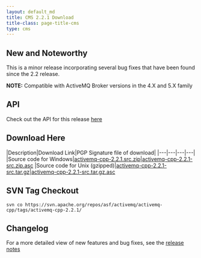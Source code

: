 ```yaml
---
layout: default_md
title: CMS 2.2.1 Download
title-class: page-title-cms
type: cms
---
```


New and Noteworthy
------------------

This is a minor release incorporating several bug fixes that have been found since the 2.2 release.

**NOTE:** Compatible with ActiveMQ Broker versions in the 4.X and 5.X family

API
---

Check out the API for this release [here](http://activemq.apache.org/cms/api_docs/activemqcpp-2.2.1)

Download Here
-------------

|Description|Download Link|PGP Signature file of download|
|---|---|---|---|
|Source code for Windows|[activemq-cpp-2.2.1.src.zip](http://archive.apache.org/dist/activemq/activemq-cpp/source/activemq-cpp-2.2.1-src.zip)|[activemq-cpp-2.2.1-src.zip.asc](http://archive.apache.org/dist/activemq/activemq-cpp/source/activemq-cpp-2.2.1-src.zip.asc)
|Source code for Unix (gzipped)|[activemq-cpp-2.2.1-src.tar.gz](http://archive.apache.org/dist/activemq/activemq-cpp/source/activemq-cpp-2.2.1-src.tar.gz)|[activemq-cpp-2.2.1-src.tar.gz.asc](http://archive.apache.org/dist/activemq/activemq-cpp/source/activemq-cpp-2.2.1-src.tar.gz.asc)

SVN Tag Checkout
----------------
```
svn co https://svn.apache.org/repos/asf/activemq/activemq-cpp/tags/activemq-cpp-2.2.1/
```

Changelog
---------

For a more detailed view of new features and bug fixes, see the [release notes](https://issues.apache.org/jira/secure/ReleaseNote.jspa?projectId=12311207&version=12315650)

